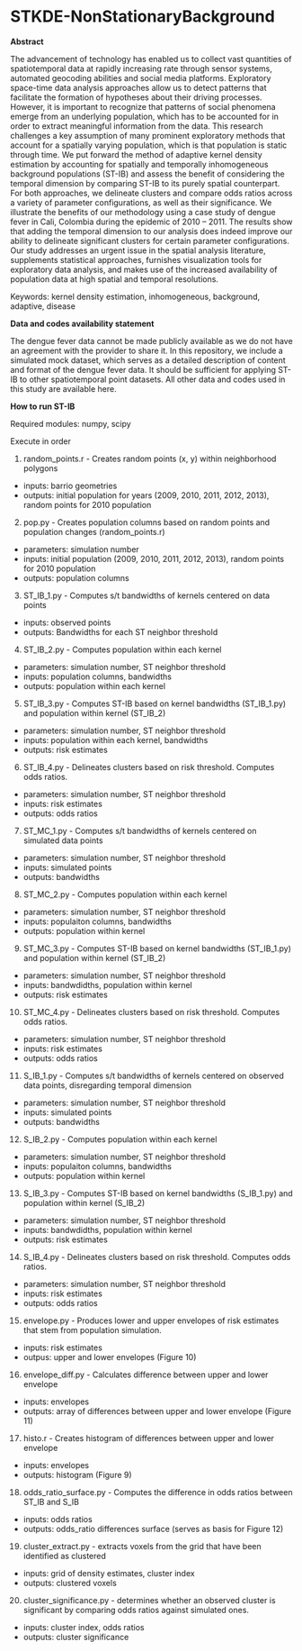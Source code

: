 # STKDE-NonStationaryBackground

<b>Abstract</b>

The advancement of technology has enabled us to collect vast quantities of spatiotemporal data at rapidly increasing rate through sensor systems, automated geocoding abilities and social media platforms. Exploratory space-time data analysis approaches allow us to detect patterns that facilitate the formation of hypotheses about their driving processes. However, it is important to recognize that patterns of social phenomena emerge from an underlying population, which has to be accounted for in order to extract meaningful information from the data. This research challenges a key assumption of many prominent exploratory methods that account for a spatially varying population, which is that population is static through time. We put forward the method of adaptive kernel density estimation by accounting for spatially and temporally inhomogeneous background populations (ST-IB) and assess the benefit of considering the temporal dimension by comparing ST-IB to its purely spatial counterpart. For both approaches, we delineate clusters and compare odds ratios across a variety of parameter configurations, as well as their significance. We illustrate the benefits of our methodology using a case study of dengue fever in Cali, Colombia during the epidemic of 2010 – 2011. The results show that adding the temporal dimension to our analysis does indeed improve our ability to delineate significant clusters for certain parameter configurations. Our study addresses an urgent issue in the spatial analysis literature, supplements statistical approaches, furnishes visualization tools for exploratory data analysis, and makes use of the increased availability of population data at high spatial and temporal resolutions. 

Keywords: kernel density estimation, inhomogeneous, background, adaptive, disease

<b>Data and codes availability statement</b>

The dengue fever data cannot be made publicly available as we do not have an agreement with the provider to share it.  In this repository, we include a simulated mock dataset, which serves as a detailed description of content and format of the dengue fever data. It should be sufficient for applying ST-IB to other spatiotemporal point datasets. All other data and codes used in this study are available here.

<b>How to run ST-IB</b>

Required modules: numpy, scipy

Execute in order

01. random_points.r - Creates random points (x, y) within neighborhood polygons 
   - inputs: barrio geometries 
   - outputs: initial population for years (2009, 2010, 2011, 2012, 2013), random points for 2010 population
   
02. pop.py - Creates population columns based on random points and population changes (random_points.r)
   - parameters: simulation number
   - inputs: initial population (2009, 2010, 2011, 2012, 2013), random points for 2010 population
   - outputs: population columns 

03. ST_IB_1.py - Computes s/t bandwidths of kernels centered on data points
   - inputs: observed points
   - outputs: Bandwidths for each ST neighbor threshold

04. ST_IB_2.py - Computes population within each kernel
   - parameters: simulation number, ST neighbor threshold
   - inputs: population columns, bandwidths
   - outputs: population within each kernel

05. ST_IB_3.py - Computes ST-IB based on kernel bandwidths (ST_IB_1.py) and population within kernel (ST_IB_2)
   - parameters: simulation number, ST neighbor threshold
   - inputs: population within each kernel, bandwidths
   - outputs: risk estimates

06. ST_IB_4.py - Delineates clusters based on risk threshold. Computes odds ratios.
   - parameters: simulation number, ST neighbor threshold
   - inputs: risk estimates
   - outputs: odds ratios

07. ST_MC_1.py - Computes s/t bandwidths of kernels centered on simulated data points
   - parameters: simulation number, ST neighbor threshold
   - inputs: simulated points
   - outputs: bandwidths

08. ST_MC_2.py - Computes population within each kernel
   - parameters: simulation number, ST neighbor threshold
   - inputs: populaiton columns, bandwidths
   - outputs: population within kernel

09. ST_MC_3.py - Computes ST-IB based on kernel bandwidths (ST_IB_1.py) and population within kernel (ST_IB_2)
   - parameters: simulation number, ST neighbor threshold
   - inputs: bandwdidths, population within kernel
   - outputs: risk estimates

10. ST_MC_4.py - Delineates clusters based on risk threshold. Computes odds ratios.
   - parameters: simulation number, ST neighbor threshold
   - inputs: risk estimates
   - outputs: odds ratios
    
11. S_IB_1.py - Computes s/t bandwidths of kernels centered on observed data points, disregarding temporal dimension
   - parameters: simulation number, ST neighbor threshold
   - inputs: simulated points
   - outputs: bandwidths

12. S_IB_2.py - Computes population within each kernel
   - parameters: simulation number, ST neighbor threshold
   - inputs: populaiton columns, bandwidths
   - outputs: population within kernel

13. S_IB_3.py - Computes ST-IB based on kernel bandwidths (S_IB_1.py) and population within kernel (S_IB_2)
   - parameters: simulation number, ST neighbor threshold
   - inputs: bandwdidths, population within kernel
   - outputs: risk estimates

14. S_IB_4.py - Delineates clusters based on risk threshold. Computes odds ratios.
   - parameters: simulation number, ST neighbor threshold
   - inputs: risk estimates
   - outputs: odds ratios
   
15. envelope.py - Produces lower and upper envelopes of risk estimates that stem from population simulation.
   - inputs: risk estimates
   - outpus: upper and lower envelopes (Figure 10)
 
16. envelope_diff.py - Calculates difference between upper and lower envelope
   - inputs: envelopes
   - outputs: array of differences between upper and lower envelope (Figure 11)

17. histo.r - Creates histogram of differences between upper and lower envelope
   - inputs: envelopes
   - outputs: histogram (Figure 9)

18. odds_ratio_surface.py - Computes the difference in odds ratios between ST_IB and S_IB
   - inputs: odds ratios
   - outputs: odds_ratio differences surface (serves as basis for Figure 12)

19. cluster_extract.py - extracts voxels from the grid that have been identified as clustered
   - inputs: grid of density estimates, cluster index
   - outputs: clustered voxels

20. cluster_significance.py - determines whether an observed cluster is significant by comparing odds ratios against simulated ones.
   - inputs: cluster index, odds ratios
   - outputs: cluster significance
